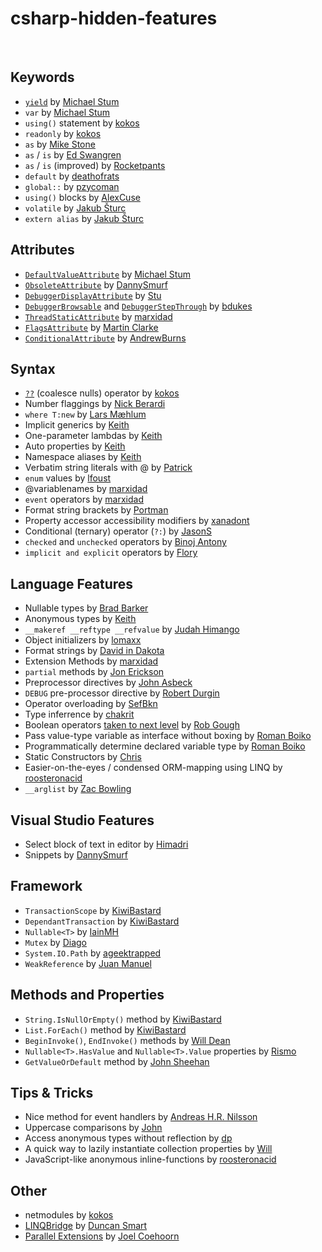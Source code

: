# csharp-hidden-features

<br></p>

<h2>Keywords</h2>

<ul>
<li><a href="http://msdn.microsoft.com/en-us/library/9k7k7cf0.aspx" rel="nofollow noreferrer"><code>yield</code></a> by <a href="https://stackoverflow.com/questions/9033/hidden-features-of-c/9035#9035">Michael Stum</a></li>
<li><code>var</code> by <a href="https://stackoverflow.com/questions/9033/hidden-features-of-c/9035#9035">Michael Stum</a></li>
<li><code>using()</code> statement by <a href="https://stackoverflow.com/questions/9033/hidden-features-of-c/9036#9036">kokos</a></li>
<li><code>readonly</code> by <a href="https://stackoverflow.com/questions/9033/hidden-features-of-c/9036#9036">kokos</a></li>
<li><code>as</code> by <a href="https://stackoverflow.com/questions/9033/hidden-features-of-c/9041#9041">Mike Stone</a></li>
<li><code>as</code> / <code>is</code> by <a href="https://stackoverflow.com/questions/9033/hidden-features-of-c/9070#9070">Ed Swangren</a></li>
<li><code>as</code> / <code>is</code> (improved) by <a href="https://stackoverflow.com/questions/9033/hidden-features-of-c/9092#9092">Rocketpants</a></li>
<li><code>default</code> by <a href="https://stackoverflow.com/questions/9033/hidden-features-of-c/9639#9639">deathofrats</a></li>
<li><code>global::</code> by <a href="https://stackoverflow.com/questions/9033/hidden-features-of-c/12152#12152">pzycoman</a></li>
<li><code>using()</code> blocks by <a href="https://stackoverflow.com/questions/9033/hidden-features-of-c/12316#12316">AlexCuse</a></li>
<li><code>volatile</code> by <a href="https://stackoverflow.com/questions/9033/hidden-features-of-c/59691#59691">Jakub Šturc</a></li>
<li><code>extern alias</code> by <a href="https://stackoverflow.com/questions/9033/hidden-features-of-c/37926#37926">Jakub Šturc</a></li>
</ul>

<h2>Attributes</h2>

<ul>
<li><a href="http://msdn.microsoft.com/en-us/library/system.componentmodel.defaultvalueattribute.aspx" rel="nofollow noreferrer"><code>DefaultValueAttribute</code></a> by <a href="https://stackoverflow.com/questions/9033/hidden-features-of-c/9035#9035">Michael Stum</a></li>
<li><a href="http://msdn.microsoft.com/en-us/library/system.obsoleteattribute.aspx" rel="nofollow noreferrer"><code>ObsoleteAttribute</code></a> by <a href="https://stackoverflow.com/questions/9033/hidden-features-of-c/9037#9037">DannySmurf</a></li>
<li><a href="http://msdn.microsoft.com/en-us/library/system.diagnostics.debuggerdisplayattribute.aspx" rel="nofollow noreferrer"><code>DebuggerDisplayAttribute</code></a> by <a href="https://stackoverflow.com/questions/9033/hidden-features-of-c/9048#9048">Stu</a></li>
<li><a href="http://msdn.microsoft.com/en-us/library/system.diagnostics.debuggerbrowsableattribute.aspx" rel="nofollow noreferrer"><code>DebuggerBrowsable</code></a> and <a href="http://msdn.microsoft.com/en-us/library/system.diagnostics.debuggerstepthroughattribute.aspx" rel="nofollow noreferrer"><code>DebuggerStepThrough</code></a> by <a href="https://stackoverflow.com/questions/9033/hidden-features-of-c/33474#33474">bdukes</a></li>
<li><a href="http://msdn.microsoft.com/en-us/library/system.threadstaticattribute(VS.71).aspx" rel="nofollow noreferrer"><code>ThreadStaticAttribute</code></a> by <a href="https://stackoverflow.com/questions/9033/hidden-features-of-c/13932#13932">marxidad</a></li>
<li><a href="http://msdn.microsoft.com/en-us/library/system.flagsattribute.aspx" rel="nofollow noreferrer"><code>FlagsAttribute</code></a> by <a href="https://stackoverflow.com/questions/9033/hidden-features-of-c/21752#21752">Martin Clarke</a></li>
<li><a href="http://msdn.microsoft.com/en-us/library/4xssyw96.aspx" rel="nofollow noreferrer"><code>ConditionalAttribute</code></a> by <a href="https://stackoverflow.com/questions/9033/hidden-features-of-c/35342#35342">AndrewBurns</a></li>
</ul>

<h2>Syntax</h2>

<ul>
<li><a href="http://msdn.microsoft.com/en-us/library/ms173224.aspx" rel="nofollow noreferrer"><code>??</code></a> (coalesce nulls) operator by <a href="https://stackoverflow.com/questions/9033/hidden-features-of-c/9036#9036">kokos</a></li>
<li>Number flaggings by <a href="https://stackoverflow.com/questions/9033/hidden-features-of-c/9038#9038">Nick Berardi</a></li>
<li><code>where T:new</code> by <a href="https://stackoverflow.com/questions/9033/hidden-features-of-c/9067#9067">Lars Mæhlum</a></li>
<li>Implicit generics by <a href="https://stackoverflow.com/questions/9033/hidden-features-of-c/9099#9099">Keith</a></li>
<li>One-parameter lambdas by <a href="https://stackoverflow.com/questions/9033/hidden-features-of-c/9099#9099">Keith</a></li>
<li>Auto properties by <a href="https://stackoverflow.com/questions/9033/hidden-features-of-c/9099#9099">Keith</a></li>
<li>Namespace aliases by <a href="https://stackoverflow.com/questions/9033/hidden-features-of-c/9099#9099">Keith</a></li>
<li>Verbatim string literals with @ by <a href="https://stackoverflow.com/questions/9033/hidden-features-of-c/9114#9114">Patrick</a></li>
<li><code>enum</code> values by <a href="https://stackoverflow.com/questions/9033/hidden-features-of-c/11738#11738">lfoust</a></li>
<li>@variablenames by <a href="https://stackoverflow.com/questions/9033/hidden-features-of-c/14088#14088">marxidad</a></li>
<li><code>event</code> operators by <a href="https://stackoverflow.com/questions/9033/hidden-features-of-c/14277#14277">marxidad</a></li>
<li>Format string brackets by <a href="https://stackoverflow.com/questions/9033/hidden-features-of-c/15321#15321">Portman</a></li>
<li>Property accessor accessibility modifiers by <a href="https://stackoverflow.com/questions/9033/hidden-features-of-c/15715#15715">xanadont</a></li>
<li>Conditional (ternary) operator (<code>?:</code>) by <a href="https://stackoverflow.com/questions/9033/hidden-features-of-c/16450#16450">JasonS</a></li>
<li><code>checked</code> and <code>unchecked</code> operators by <a href="https://stackoverflow.com/questions/9033/hidden-features-of-c/355991#355991">Binoj Antony</a></li>
<li><code>implicit and explicit</code> operators by <a href="https://stackoverflow.com/questions/9033/hidden-features-of-c/121470#121470">Flory</a></li>
</ul>

<h2>Language Features</h2>

<ul>
<li>Nullable types by <a href="https://stackoverflow.com/questions/9033/hidden-features-of-c/9055#9055">Brad Barker</a></li>
<li>Anonymous types by <a href="https://stackoverflow.com/questions/9033/hidden-features-of-c/9099#9099">Keith</a></li>
<li><code>__makeref __reftype __refvalue</code> by <a href="https://stackoverflow.com/questions/9033/hidden-features-of-c/9125#9125">Judah Himango</a></li>
<li>Object initializers by <a href="https://stackoverflow.com/questions/9033/hidden-features-of-c/9547#9547">lomaxx</a></li>
<li>Format strings by <a href="https://stackoverflow.com/questions/9033/hidden-features-of-c/10207#10207">David in Dakota</a></li>
<li>Extension Methods by <a href="https://stackoverflow.com/questions/9033/hidden-features-of-c/13932#13932">marxidad</a></li>
<li><code>partial</code> methods by <a href="https://stackoverflow.com/questions/9033/hidden-features-of-c/16395#16395">Jon Erickson</a></li>
<li>Preprocessor directives by <a href="https://stackoverflow.com/questions/9033/hidden-features-of-c/16482#16482">John Asbeck</a></li>
<li><code>DEBUG</code> pre-processor directive by <a href="https://stackoverflow.com/questions/9033/hidden-features-of-c/29081#29081">Robert Durgin</a></li>
<li>Operator overloading by <a href="https://stackoverflow.com/questions/9033/hidden-features-of-c/24914#24914">SefBkn</a></li>
<li>Type inferrence by <a href="https://stackoverflow.com/questions/9033/hidden-features-of-c/28811#28811">chakrit</a></li>
<li>Boolean operators <a href="http://www.java2s.com/Tutorial/CSharp/0160__Operator-Overload/truefalseoperatorforComplex.htm" rel="nofollow noreferrer">taken to next level</a> by <a href="https://stackoverflow.com/questions/9033/hidden-features-of-c/32148#32148">Rob Gough</a></li>
<li>Pass value-type variable as interface without boxing by <a href="https://stackoverflow.com/questions/9033/hidden-features-of-c/1820538#1820538">Roman Boiko</a></li>
<li>Programmatically determine declared variable type by <a href="https://stackoverflow.com/questions/9033/hidden-features-of-c/1789985#1789985">Roman Boiko</a></li>
<li>Static Constructors by <a href="https://stackoverflow.com/questions/9033/hidden-features-of-c/100321#100321">Chris</a></li>
<li>Easier-on-the-eyes / condensed ORM-mapping using LINQ by <a href="https://stackoverflow.com/questions/9033/hidden-features-of-c/2026781#2026781">roosteronacid</a></li>
<li><code>__arglist</code> by <a href="https://stackoverflow.com/a/1836944/171819">Zac Bowling</a></li>
</ul>

<h2>Visual Studio Features</h2>

<ul>
<li>Select block of text in editor by <a href="https://stackoverflow.com/questions/9033/hidden-features-of-c/1699477#1699477" title="block text selecting with alt key">Himadri</a></li>
<li>Snippets by <a href="https://stackoverflow.com/questions/9033/hidden-features-of-c/9037#9037">DannySmurf</a>  </li>
</ul>

<h2>Framework</h2>

<ul>
<li><code>TransactionScope</code> by <a href="https://stackoverflow.com/questions/9033/hidden-features-of-c/9042#9042">KiwiBastard</a></li>
<li><code>DependantTransaction</code> by <a href="https://stackoverflow.com/questions/9033/hidden-features-of-c/9042#9042">KiwiBastard</a></li>
<li><code>Nullable&lt;T&gt;</code> by <a href="https://stackoverflow.com/questions/9033/hidden-features-of-c/9118#9118">IainMH</a></li>
<li><code>Mutex</code> by <a href="https://stackoverflow.com/questions/9033/hidden-features-of-c/9181#9181">Diago</a></li>
<li><code>System.IO.Path</code> by <a href="https://stackoverflow.com/questions/9033/hidden-features-of-c/9401#9401">ageektrapped</a></li>
<li><code>WeakReference</code> by <a href="https://stackoverflow.com/questions/9033/hidden-features-of-c/14723#14723">Juan Manuel</a></li>
</ul>

<h2>Methods and Properties</h2>

<ul>
<li><code>String.IsNullOrEmpty()</code> method by <a href="https://stackoverflow.com/questions/9033/hidden-features-of-c/9042#9042">KiwiBastard</a></li>
<li><code>List.ForEach()</code> method by <a href="https://stackoverflow.com/questions/9033/hidden-features-of-c/9042#9042">KiwiBastard</a></li>
<li><code>BeginInvoke()</code>, <code>EndInvoke()</code> methods by <a href="https://stackoverflow.com/questions/9033/hidden-features-of-c/9581#9581">Will Dean</a></li>
<li><code>Nullable&lt;T&gt;.HasValue</code> and <code>Nullable&lt;T&gt;.Value</code> properties by <a href="https://stackoverflow.com/questions/9033/hidden-features-of-c/15393#15393">Rismo</a></li>
<li><code>GetValueOrDefault</code> method by <a href="https://stackoverflow.com/questions/9033/hidden-features-of-c/18158#18158">John Sheehan</a></li>
</ul>

<h2>Tips &amp; Tricks</h2>

<ul>
<li>Nice method for event handlers by <a href="https://stackoverflow.com/questions/9033/hidden-features-of-c/9282#9282">Andreas H.R. Nilsson</a></li>
<li>Uppercase comparisons by <a href="https://stackoverflow.com/questions/9033/hidden-features-of-c/12137#12137">John</a></li>
<li>Access anonymous types without reflection by <a href="https://stackoverflow.com/questions/9033/hidden-features-of-c/13441#13441">dp</a></li>
<li>A quick way to lazily instantiate collection properties by <a href="https://stackoverflow.com/questions/9033/hidden-features-of-c/58945#58945">Will</a></li>
<li>JavaScript-like anonymous inline-functions by <a href="https://stackoverflow.com/questions/9033/hidden-features-of-c/1399130#1399130">roosteronacid</a></li>
</ul>

<h2>Other</h2>

<ul>
<li>netmodules by <a href="https://stackoverflow.com/questions/9033/hidden-features-of-c/9036#9036">kokos</a>  </li>
<li><a href="http://www.albahari.com/nutshell/linqbridge.html" rel="nofollow noreferrer">LINQBridge</a> by <a href="https://stackoverflow.com/questions/9033/hidden-features-of-c/10886#10886">Duncan Smart</a>  </li>
<li><a href="http://msdn.microsoft.com/en-us/concurrency/default.aspx" rel="nofollow noreferrer">Parallel Extensions</a> by <a href="https://stackoverflow.com/questions/9033/hidden-features-of-c/31293#31293">Joel Coehoorn</a>
